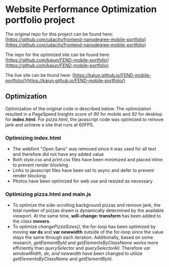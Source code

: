 # Website Performance Optimization portfolio project

The original repo for this project can be found here: [https://github.com/udacity/frontend-nanodegree-mobile-portfolio](https://github.com/udacity/frontend-nanodegree-mobile-portfolio)

The repo for the optimized site can be found here: [https://github.com/kajun/FEND-mobile-portfolio](https://github.com/kajun/FEND-mobile-portfolio)

The live site can be found here: [https://kajun.github.io/FEND-mobile-portfolio/](https://kajun.github.io/FEND-mobile-portfolio/)

## Optimization

Optimization of the original code is described below. The optimization resulted in a PageSpeed Insights score of *90* for mobile and *92* for desktop for **index.html**. For *pizza.html*, the javascript code was optimized to remove jank and achieve a site that runs at 60FPS.

### Optimizing **index.html**
- The webfont "Open Sans" was removed since it was used for all text and therefore did not have any added value
- Both *style.css* and *print.css* files have been minimized and placed inline to prevent render blocking.
- Links to javascript files have been set to async and defer to prevent render blocking.
- Photos have been optimized for web use and resized as necessary


### Optimizing **pizza.html** and **main.js**
- To optimize the side-scrolling background pizzas and remove jank, the total number of pizzas drawn is dynamically determined by the available viewport. At the same time, **will-change: transform** has been added to the *class* **movers**. 
- To optimize *changePizzaSizes()*, the for-loop has been optimized by moving **var dx** and **var newwidth** outside of the for-loop since the value stays the same through each iteration. Additionally, based on some research, *getElementById* and *getElementsByClassName* works more efficiently than *querySelector* and *querySelectorAll*. Therefore *var windowWidth, dx, and newwidth* have been changed to utilize *getElementsByClassName* and *getElementById*.
